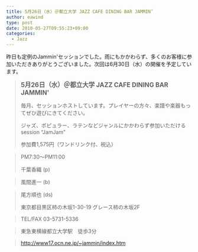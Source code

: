 ```yaml
---
title: 5月26日（水）＠都立大学 JAZZ CAFE DINING BAR JAMMIN’
author: eawind
type: post
date: 2010-05-27T09:55:23+09:00
categories:
  - Jazz
---
```

昨日も定例のJammin'セッションでした。雨にもかかわらず、多くのお客様に参加いただきありがとうございました。次回は6月30日（水）の開催を予定しています。

> **<big>5月26日（水）＠都立大学 JAZZ CAFE DINING BAR JAMMIN'</big>**
>
> 毎月、セッションホストしています。プレイヤーの方々、楽譜や楽器もってぜひ遊びにきてください。
>
> ジャズ、ポピュラー、ラテンなどジャンルにかかわらず参加いただけるsession &#8220;JamJam&#8221;
>
> 参加費1,575円（ワンドリンク付、税込）

> PM7:30〜PM11:00
>
> 千葉香織 (p)

> 風間進一 (b)

> 尾方順也 (ds)
>
> 東京都目黒区柿の木坂1-30-19 グレース柿の木坂2F

> TEL/FAX 03-5731-5336

> 東急東横線都立大学駅　徒歩3分

> http://www17.ocn.ne.jp/~jammin/index.htm

